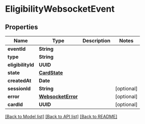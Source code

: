# EligibilityWebsocketEvent

## Properties
Name | Type | Description | Notes
------------ | ------------- | ------------- | -------------
**eventId** | **String** |  | 
**type** | **String** |  | 
**eligibilityId** | **UUID** |  | 
**state** | [**CardState**](CardState.md) |  | 
**createdAt** | **Date** |  | 
**sessionId** | **String** |  | [optional] 
**error** | [**WebsocketError**](WebsocketError.md) |  | [optional] 
**cardId** | **UUID** |  | [optional] 

[[Back to Model list]](../README.md#documentation-for-models) [[Back to API list]](../README.md#documentation-for-api-endpoints) [[Back to README]](../README.md)


